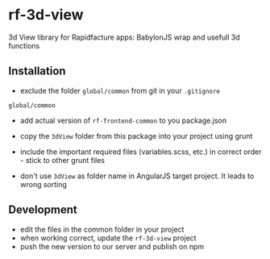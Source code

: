 # rf-3d-view

3d View library for Rapidfacture apps: BabylonJS wrap and usefull 3d functions

## Installation

* exclude the folder `global/common` from git in your `.gitignore`
```
global/common
```
* add actual version of `rf-frontend-common` to you package.json

* copy the `3dView` folder from this package into your project using grunt
* include the important required files (variables.scss, etc.) in correct order - stick to other grunt files
* don't use `3dView` as folder name in AngularJS target project. It leads to wrong sorting


## Development
* edit the files in the common folder in your project
* when working correct, update the `rf-3d-view` project
* push the new version to our server and publish on npm
